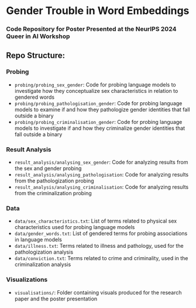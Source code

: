 # Gender Trouble in Word Embeddings
### Code Repository for Poster Presented at the NeurIPS 2024 Queer in AI Workshop

## Repo Structure:

### Probing
- `probing/probing_sex_gender`: Code for probing language models to investigate how they conceptualize sex characteristics in relation to gendered words
- `probing/probing_pathologisation_gender`: Code for probing language models to examine if and how they pathologize gender identities that fall outside a binary 
- `probing/probing_criminalisation_gender`: Code for probing language models to investigate if and how they criminalize gender identities that fall outside a binary 

### Result Analysis
- `result_analysis/analysing_sex_gender`: Code for analyzing results from the sex and gender probing
- `result_analysis/analysing_pathologisation`: Code for analyzing results from the pathologization probing
- `result_analysis/analysing_criminalisation`: Code for analyzing results from the criminalization probing

### Data
- `data/sex_characteristics.txt`: List of terms related to physical sex characteristics used for probing language models
- `data/gender_words.txt`: List of gendered terms for probing associations in language models
- `data/illness.txt`: Terms related to illness and pathology, used for the pathologization analysis
- `data/conviction.txt`: Terms related to crime and criminality, used in the criminalization analysis

### Visualizations
- `visualisations/`: Folder containing visuals produced for the research paper and the poster presentation